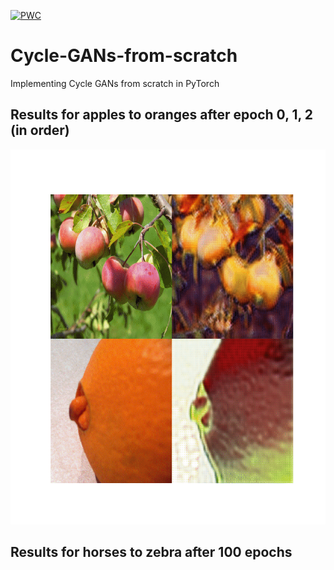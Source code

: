 [![PWC](https://img.shields.io/endpoint.svg?url=https://paperswithcode.com/badge/unpaired-image-to-image-translation-using/image-to-image-translation-on-zebra2horse)](https://paperswithcode.com/sota/image-to-image-translation-on-zebra2horse?p=unpaired-image-to-image-translation-using)
# Cycle-GANs-from-scratch
Implementing Cycle GANs from scratch in PyTorch

## Results for apples to oranges after epoch 0, 1, 2 (in order)
<p align="center">
  <img src="./results/apple2orange.gif" width=600px height=600px>
</p>

## Results for horses to zebra after 100 epochs
